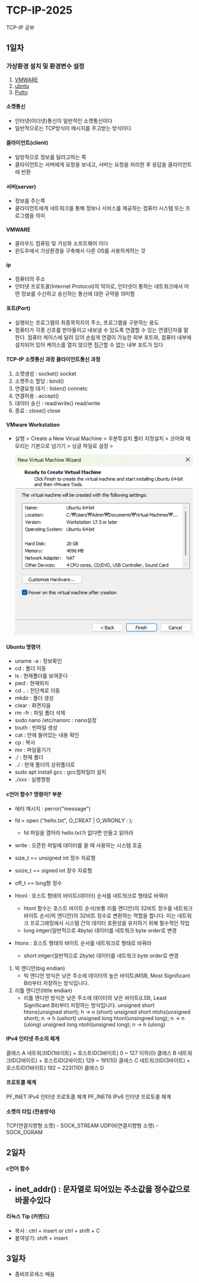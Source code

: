 # TCP-IP-2025
TCP-IP 공부

## 1일차 

### 가상환경 설치 및 환경변수 설정 

1. [VMWARE](https://www.vmware.com/products/desktop-hypervisor/workstation-and-fusion)
2. [ubntu](https://ubuntu.com/)
3. [Putty](https://www.chiark.greenend.org.uk/~sgtatham/putty/latest.html)

#### 소켓통신 
- 인터넷(이더넷)통신이 일반적인 소켓통신이다
- 일반적으로는 TCP방식이 메시지를 주고받는 방식이다

#### 클라이언트(client)
- 일방적으로 정보를 달라고하는 쪽
- 클라이언트는 서버에게 요청을 보내고, 서버는 요청을 처리한 후 응답을 클라이언트에 반환

#### 서버(server)
- 정보를 주는쪽
- 클라이언트에게 네트워크를 통해 정보나 서비스를 제공하는 컴퓨터 시스템 또는 프로그램을 의미

#### VMWARE
- 클라우드 컴퓨팅 및 가상화 소프트웨어 이다 
- 윈도우에서 가상환경을 구축해서 다른 OS를 사용하게하는 것

#### ip
- 컴퓨터의 주소 
- 인터넷 프로토콜(Internet Protocol)의 약자로, 인터넷이 통하는 네트워크에서 어떤 정보를 수신하고 송신하는 통신에 대한 규약을 의미함

#### 포트(Port) 
- 실행되는 프로그램의 최종목적지의 주소, 프로그램을 구분하는 용도 
- 컴퓨터가 각종 신호를 받아들이고 내보낼 수 있도록 연결할 수 있는 연결단자를 말한다. 컴퓨터 케이스에 달려 있어 손쉽게 연결이 가능한 외부 포트와, 컴퓨터 내부에 설치되어 있어 케이스를 열지 않으면 접근할 수 없는 내부 포트가 있다

#### TCP-IP 소켓통신 과정       클라이언트통신 과정
1. 소켓생성 : socket()              socket
2. 소켓주소 할당 : bind()
3. 연결요청 대기 : listen()         connetc
4. 연결허용 : accept()
5. 데이터 송신 : read/write()       read/write
6. 종료 : close()                   close

#### VMware Workstation
- 실행 > Create a New Virual Machine > 우분투설치 폴터 지정설치 > 코어와 메모리는 기본으로 넘기기 > 싱글 파일로 설정 >

    <img src="./image/tcp0001.png" width="600">


#### Ubuntu 명령어
- uname -a : 정보확인
- cd : 폴더 이동
- ls : 현재폴더를 보여준다 
- pwd : 현재위치
- cd .. : 전단계로 이동 
- mkdir : 폴더 생성
- clear : 화면지움 
- rm -fr : 파일 폴더 삭제
- sudo nano /etc/nanorc : nano설정
- touth : 빈파일 생성
- cat : 안에 들어있는 내용 확인
- cp : 복사 
- mv : 파일옮기기
- ./ : 현재 폴더
- ../ : 현재 폴더의 상위폴더로 
- sudo apt install gcc : gcc컴파일러 설치
- ./xxx : 실행명령

#### c언어 함수? 명령어? 부분

- 에러 메시지 : perror("message")

-  fd = open ("hello.txt", O_CREAT | O_WRONLY : ); 
    - fd 파일을 열어라 hello.txt가 없다면 만들고 읽어라 

- write : 오픈한 파일에 데이터를 쓸 때 사용하는 시스템 호출 

- size_t == unsigned int 정수 자료형 
- ssize_t == signed int  장수 자료형
- off_t == long형 정수
- htonl : 호스트 형태의 바이트(데이터) 순서를 네트워크로 형태로 바꿔라 
    - htonl 함수는 호스트 바이트 순서(보통 리틀 엔디안)의 32비트 정수를 네트워크 바이트 순서(빅 엔디안)의 32비트 정수로 변환하는 역할을 합니다. 이는 네트워크 프로그래밍에서 시스템 간의 데이터 호환성을 유지하기 위해 필수적인 작업
    - long intger(일반적으로 4byte) 데이터를 네트워크 byte order로 변경
- htons : 호스트 형태의 바이트 순서를 네트워크로 형태로 바꿔라 
    - short intger(일반적으로 2byte) 데이터를 네트워크 byte order로 변경

1. 빅 엔디안(big endian)
    - 빅 엔디안 방식은 낮은 주소에 데이터의 높은 바이트(MSB, Most Significant Bit)부터 저장하는 방식입니다.
2. 리틀 엔디안(little endian)
    - 리틀 엔디안 방식은 낮은 주소에 데이터의 낮은 바이트(LSB, Least Significant Bit)부터 저장하는 방식입니다.
     unsigned short htons(unsigned short);	h → n (short)
     unsigned short ntohs(unsigned short);	n → h (ushort)
     unsigned long htonl(unsingned long);	n → n (ulong) 
     unsigned long ntohl(unsigned long);	n → h (ulong)


#### IPv4 인터넷 주소의 체계
클래스 A        네트워크ID(1바이트) + 호스트ID(3바이트)         0 ~ 127 이하(0)
클래스 B        네트워크ID(2바이트) + 호스트ID(2바이트)         129 ~ 191(10)
클래스 C        네트워크ID(3바이트) + 호스트ID(1바이트)         192 ~ 223(110)
클래스 D        

#### 프로토콜 체계
PF_INET         IPv4 인터넷 프로토콜 체계
PF_INET6        IPv6 인터넷 프로토콜 체계

#### 소켓의 타입 (전송방식)
TCP(연결지향형 소켓) - SOCK_STREAM
UDP(비연결지향형 소켓) - SOCK_DGRAM

## 2일차 

#### c언어 함수 
- inet_addr() : 문자열로 되어있는 주소값을 정수값으로 바꿀수있다 
    -    

#### 리눅스 Tip (커멘드)
- 복사 : ctrl + insert or ctrl + shift + C 
- 붙여넣기: shift + insert 


## 3일차 

- 좀비프로세스 배움 
